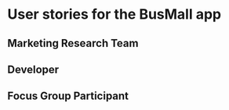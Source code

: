 # User stories for the BusMall app

## Marketing Research Team

### 



## Developer


## Focus Group Participant

